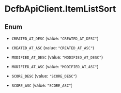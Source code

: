 # DcfbApiClient.ItemListSort

## Enum


* `CREATED_AT_DESC` (value: `"CREATED_AT_DESC"`)

* `CREATED_AT_ASC` (value: `"CREATED_AT_ASC"`)

* `MODIFIED_AT_DESC` (value: `"MODIFIED_AT_DESC"`)

* `MODIFIED_AT_ASC` (value: `"MODIFIED_AT_ASC"`)

* `SCORE_DESC` (value: `"SCORE_DESC"`)

* `SCORE_ASC` (value: `"SCORE_ASC"`)


